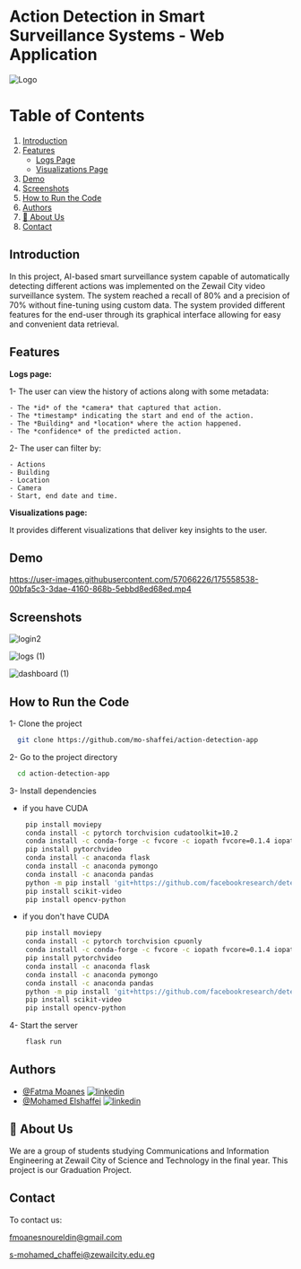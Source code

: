 # Action Detection in Smart Surveillance Systems - Web Application
![Logo](https://www.theigclub.com/wp-content/uploads/2020/12/IMG-20210123-WA0130.jpg)

# Table of Contents
1. [Introduction](#intro)
2.  [Features](#Features)
    * [Logs Page](#Logs)
    * [Visualizations Page](#Visualizations)
3.  [Demo](#demo)
4. [Screenshots](#screenshots)
5. [How to Run the Code](#run)
6. [Authors](#authors)
7. [🚀 About Us](#about)
8. [Contact](#contact)


## Introduction  <a name="intro"></a>
In this project, AI-based smart surveillance system capable of automatically detecting different actions was implemented on the Zewail City video surveillance system.
The system reached a recall of 80% and a precision of 70% without fine-tuning using custom data. The system provided different features for the end-user through its graphical interface allowing for easy and convenient data retrieval.


## Features  <a name="Features"></a>

**Logs page:** <a name="Logs"></a>


1- The user can view the history of actions along with some metadata:

    - The *id* of the *camera* that captured that action.
    - The *timestamp* indicating the start and end of the action.
    - The *Building* and *location* where the action happened.
    - The *confidence* of the predicted action.

2- The user can filter by:

    - Actions
    - Building
    - Location 
    - Camera 
    - Start, end date and time.

**Visualizations page:**  <a name="Visualizations"></a>

It provides different visualizations that deliver key insights to the user.

## Demo <a name="demo"></a>

https://user-images.githubusercontent.com/57066226/175558538-00bfa5c3-3dae-4160-868b-5ebbd8ed68ed.mp4


## Screenshots  <a name="screenshots"></a>

![login2](https://user-images.githubusercontent.com/57066226/175560297-329e5343-85f8-492e-9743-5e621e687a2c.png)

![logs (1)](https://user-images.githubusercontent.com/57066226/175560338-8e0e81f3-92ae-4bc1-8362-e3dbdea0cb92.png)

![dashboard (1)](https://user-images.githubusercontent.com/57066226/175560346-7de17714-e984-4f29-9f3c-c2c0377978a8.PNG)

## How to Run the Code <a name="run"></a>


1- Clone the project

```bash
  git clone https://github.com/mo-shaffei/action-detection-app
```

2- Go to the project directory

```bash
  cd action-detection-app
```

3- Install dependencies


- if you have CUDA

```bash
    pip install moviepy
    conda install -c pytorch torchvision cudatoolkit=10.2
    conda install -c conda-forge -c fvcore -c iopath fvcore=0.1.4 iopath
    pip install pytorchvideo
    conda install -c anaconda flask
    conda install -c anaconda pymongo
    conda install -c anaconda pandas
    python -m pip install 'git+https://github.com/facebookresearch/detectron2.git'
    pip install scikit-video
    pip install opencv-python
```
    
- if you don't have CUDA

```bash
    pip install moviepy
    conda install -c pytorch torchvision cpuonly
    conda install -c conda-forge -c fvcore -c iopath fvcore=0.1.4 iopath
    pip install pytorchvideo
    conda install -c anaconda flask
    conda install -c anaconda pymongo
    conda install -c anaconda pandas
    python -m pip install 'git+https://github.com/facebookresearch/detectron2.git'
    pip install scikit-video
    pip install opencv-python
```

4- Start the server

```bash
    flask run
```


## Authors <a name="authors"></a>

- [@Fatma Moanes](https://www.github.com/Fatma-Moanes) [![linkedin](https://img.shields.io/badge/linkedin-0A66C2?style=for-the-badge&logo=linkedin&logoColor=white)](https://www.linkedin.com/in/fatma-moanes/)
- [@Mohamed Elshaffei](https://www.github.com/mo-shaffei) [![linkedin](https://img.shields.io/badge/linkedin-0A66C2?style=for-the-badge&logo=linkedin&logoColor=white)](https://www.linkedin.com/in/mohamed99elshaffei/)





## 🚀 About Us <a name="about"></a>
We are a group of students studying Communications and Information Engineering at Zewail City of Science and Technology in the final year. This project is our Graduation Project.

## Contact <a name="contact"></a>

To contact us:

fmoanesnoureldin@gmail.com

s-mohamed_chaffei@zewailcity.edu.eg

